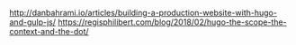 http://danbahrami.io/articles/building-a-production-website-with-hugo-and-gulp-js/
https://regisphilibert.com/blog/2018/02/hugo-the-scope-the-context-and-the-dot/


